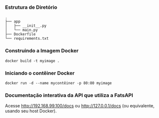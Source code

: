 


### Estrutura de Diretório

```
.
├── app
│   ├── __init__.py
│   └── main.py
├── Dockerfile
└── requirements.txt
```

### Construindo a Imagem Docker

`docker build -t myimage .`

### Iniciando o contêiner Docker

`docker run -d --name mycontêiner -p 80:80 myimage`

### Documentação interativa da API que utiliza a FatsAPI

 Acesse http://192.168.99.100/docs ou http://127.0.0.1/docs (ou equivalente, usando seu host Docker).







